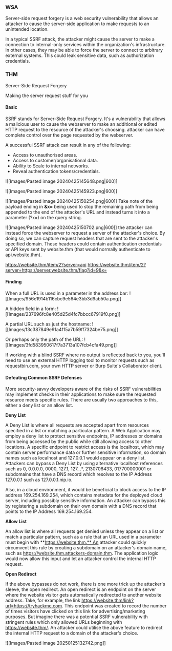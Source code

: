 

### WSA

 Server-side request forgery is a web security vulnerability that allows an attacker to cause the server-side application to make requests to an unintended location.

In a typical SSRF attack, the attacker might cause the server to make a connection to internal-only services within the organization's infrastructure. In other cases, they may be able to force the server to connect to arbitrary external systems. This could leak sensitive data, such as authorization credentials. 

### THM

Server-Side Request Forgery

Making the server request stuff for you

#### Basic

SSRF stands for Server-Side Request Forgery. It's a vulnerability that allows a malicious user to cause the webserver to make an additional or edited HTTP request to the resource of the attacker's choosing.
attacker can have complete control over the page requested by the webserver.

A successful SSRF attack can result in any of the following: 

- Access to unauthorised areas.
- Access to customer/organisational data.
- Ability to Scale to internal networks.
- Reveal authentication tokens/credentials.

![[Images/Pasted image 20240425145648.png|600]]

![[Images/Pasted image 20240425145923.png|600]]

![[Images/Pasted image 20240425150254.png|600]]
Take note of the payload ending in **&x=** being used to stop the remaining path from being appended to the end of the attacker's URL and instead turns it into a parameter (?x=) on the query string.

![[Images/Pasted image 20240425150702.png|600]]
the attacker can instead force the webserver to request a server of the attacker's choice. By doing so, we can capture request headers that are sent to the attacker's specified domain. These headers could contain authentication credentials or API keys sent by website.thm (that would normally authenticate to api.website.thm).

https://website.thm/item/2?server=api
https://website.thm/item/2?server=https://server.website.thm/flag?id=9&x=



#### Finding

When a full URL is used in a parameter in the address bar:
![[Images/956e1914b116cbc9e564e3bb3d9ab50a.png]]

A hidden field in a form:
![[Images/237696fc8e405d25d4fc7bbcc67919f0.png]]

A partial URL such as just the hostname:
![[Images/f3c387849e91a4f15a7b59ff7324be75.png]]

Or perhaps only the path of the URL:
![[Images/3fd583950617f7a3713a107fcb4cfa49.png]]

If working with a blind SSRF where no output is reflected back to you, you'll need to use an external HTTP logging tool to monitor requests such as requestbin.com, your own HTTP server or Burp Suite's Collaborator client.

#### Defeating Common SSRF Defenses

More security-savvy developers aware of the risks of SSRF vulnerabilities may implement checks in their applications to make sure the requested resource meets specific rules. There are usually two approaches to this, either a deny list or an allow list.  

**Deny List**

A Deny List is where all requests are accepted apart from resources specified in a list or matching a particular pattern. A Web Application may employ a deny list to protect sensitive endpoints, IP addresses or domains from being accessed by the public while still allowing access to other locations. A specific endpoint to restrict access is the localhost, which may contain server performance data or further sensitive information, so domain names such as localhost and 127.0.0.1 would appear on a deny list. Attackers can bypass a Deny List by using alternative localhost references such as 0, 0.0.0.0, 0000, 127.1, 127.*.*.*, 2130706433, 017700000001 or subdomains that have a DNS record which resolves to the IP Address 127.0.0.1 such as 127.0.0.1.nip.io.

  

Also, in a cloud environment, it would be beneficial to block access to the IP address 169.254.169.254, which contains metadata for the deployed cloud server, including possibly sensitive information. An attacker can bypass this by registering a subdomain on their own domain with a DNS record that points to the IP Address 169.254.169.254.

**Allow List**

An allow list is where all requests get denied unless they appear on a list or match a particular pattern, such as a rule that an URL used in a parameter must begin with **https://website.thm.** An attacker could quickly circumvent this rule by creating a subdomain on an attacker's domain name, such as https://website.thm.attackers-domain.thm. The application logic would now allow this input and let an attacker control the internal HTTP request.

**Open Redirect**

If the above bypasses do not work, there is one more trick up the attacker's sleeve, the open redirect. An open redirect is an endpoint on the server where the website visitor gets automatically redirected to another website address. Take, for example, the link https://website.thm/link?url=https://tryhackme.com. This endpoint was created to record the number of times visitors have clicked on this link for advertising/marketing purposes. But imagine there was a potential SSRF vulnerability with stringent rules which only allowed URLs beginning with https://website.thm/. An attacker could utilise the above feature to redirect the internal HTTP request to a domain of the attacker's choice.

![[Images/Pasted image 20250125132742.png]]
